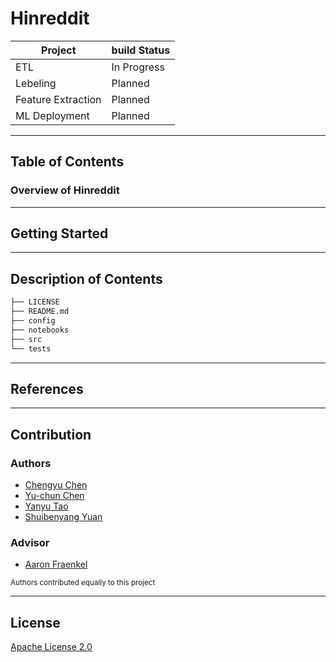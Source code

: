 # Hinreddit

Project|build Status
---|---
ETL | In Progress
Lebeling | Planned
Feature Extraction| Planned
ML Deployment | Planned

----

## Table of Contents

### Overview of Hinreddit

----

## Getting Started

----

## Description of Contents

``` bash
├── LICENSE
├── README.md
├── config
├── notebooks
├── src
└── tests
```

----

## References

----

## Contribution

### Authors

- [Chengyu Chen](https://github.com/anniechen0127)
- [Yu-chun Chen](https://github.com/yuc330)
- [Yanyu Tao](https://github.com/lilytaoyy)
- [Shuibenyang Yuan](https://github.com/shy166)

### Advisor

- [Aaron Fraenkel](https://afraenkel.github.io/)

<sup>Authors contributed equally to this project</sup>

----

## License

[Apache License 2.0](LICENSE)